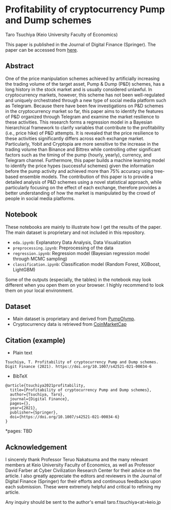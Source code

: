 # Profitability of cryptocurrency Pump and Dump schemes
Taro Tsuchiya (Keio University Faculty of Economics)

This paper is published in the Journal of Digital Finance (Springer). The paper can be accessed from [here](https://link.springer.com/article/10.1007/s42521-021-00034-6).

## Abstract

One of the price manipulation schemes achieved by artificially increasing the trading volume of the target asset, Pump & Dump (P&D) schemes, has a long history in the stock market and is usually considered unlawful. In cryptocurrency markets, however, this scheme has not been well-regulated and uniquely orchestrated through a new type of social media platform such as Telegram. Because there have been few investigations on P\&D schemes in the cryptocurrency market so far, this paper aims to identify the features of P\&D organized through Telegram and examine the market resilience to these activities. This research forms a regression model in a Bayesian hierarchical framework to clarify variables that contribute to the profitability (i.e., price hike) of P\&D attempts. It is revealed that the price resilience to these activities significantly differs across each exchange market. Particularly, Yobit and Cryptopia are more sensitive to the increase in the trading volume than Binance and Bittrex while controlling other significant factors such as the timing of the pump (hourly, yearly), currency, and Telegram channel. Furthermore, this paper builds a machine learning model to identify the price hypes (successful schemes) given the information before the pump activity and achieved more than 75% accuracy using tree-based ensemble models. The contribution of this paper is to provide a detailed analysis of P&D schemes using a novel statistical approach, while particularly focusing on the effect of each exchange, therefore provides a better understanding of how the market is manipulated by the crowd of people in social media platforms.

## Notebook
These notebooks are mainly to illustrate how I get the results of the paper. The main dataset is proprietary and not included in this repository.

+ `eda.ipynb`: Explanatory Data Analysis, Data Visualization
+ `preprocessing.ipynb`: Preprocessing of the data
+ `regression.ipynb`: Regression model (Bayesian regression model through MCMC sampling)
+ `classification.ipynb`: Classification model (Random Forest, XGBoost, LightGBM)

Some of the outputs (especially, the tables) in the notebook may look different when you open them on your browser. I highly recommend to look them on your local environment.

 ## Dataset

+ Main dataset is proprietary and derived from [PumpOlymp](https://pumpolymp.com/).  
+ Cryptocurrency data is retrieved from [CoinMarketCap](https://coinmarketcap.com/)

## Citation (example)

+ Plain text

```
Tsuchiya, T. Profitability of cryptocurrency Pump and Dump schemes. Digit Finance (2021). https://doi.org/10.1007/s42521-021-00034-6
```

+ BibTeX

```
@article{tsuchiya2021profitability,
  title={Profitability of cryptocurrency Pump and Dump schemes},
  author={Tsuchiya, Taro},
  journal={Digital Finance},
  pages={},
  year={2021},
  publisher={Springer},
  doi={https://doi.org/10.1007/s42521-021-00034-6}
}
```

*pages: TBD

## Acknowledgement

I sincerely thank Professor Teruo Nakatsuma and the many relevant members at Keio University Faculty of Economics, as well as Professor David Farber at Cyber Civilization Research Center for their advice on the article. I also greatly appreciate the editors and reviewers in the Journal of Digital Finance (Springer) for their efforts and continuous feedbacks upon each submission. These were extremely helpful and critical to refining my article. 

Any inquiry should be sent to the author's email taro.f.tsuchiya\<at\>keio.jp
